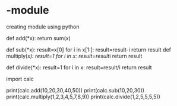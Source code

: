 # -module
creating module using python


def add(*x):
    return sum(x)

def sub(*x):
    result=x[0]
    for i in x[1:]:
        result=result-i
    return result
def multiply(*x):
    result=1
    for i in x:
        result=result*i
    return result

def divide(*x):
    result=1
    for i in x:
       result=result/i
    return result


import calc


print(calc.add(10,20,30,40,50))
print(calc.sub(10,20,30))
print(calc.multiply(1,2,3,4,5,7,8,9))
print(calc.divide(1,2,5,5,5,5))


